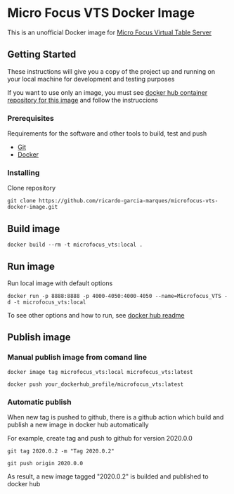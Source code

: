 # Micro Focus VTS Docker Image

This is an unofficial Docker image for [Micro Focus Virtual Table Server](https://marketplace.microfocus.com/appdelivery/content/virtual-table-server)

## Getting Started

These instructions will give you a copy of the project up and running on
your local machine for development and testing purposes

If you want to use  only an image, you must see [docker hub container repository for this image](https://hub.docker.com/r/ricardogarciamarques/microfocus_vts) and follow the instruccions

### Prerequisites

Requirements for the software and other tools to build, test and push 
- [Git](https://git-scm.com/)
- [Docker](https://www.docker.com/)

### Installing

Clone repository

    git clone https://github.com/ricardo-garcia-marques/microfocus-vts-docker-image.git

## Build image

    docker build --rm -t microfocus_vts:local .

## Run image

Run  local image with default options

    docker run -p 8888:8888 -p 4000-4050:4000-4050 --name=Microfocus_VTS -d -t microfocus_vts:local

To see other options and how to run, see [docker hub readme](https://hub.docker.com/r/ricardogarciamarques/microfocus_vts)


## Publish image


### Manual publish image from comand line

    docker image tag microfocus_vts:local microfocus_vts:latest

    docker push your_dockerhub_profile/microfocus_vts:latest

### Automatic publish

When new tag is pushed to github, there is a github action which build and publish a new image in docker hub automatically

For example, create tag and push to github for version 2020.0.0 

    git tag 2020.0.2 -m "Tag 2020.0.2" 

    git push origin 2020.0.0

As result, a new image tagged "2020.0.2" is builded and published to docker hub